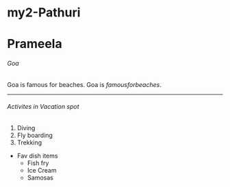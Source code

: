 # my2-Pathuri
# Prameela
###### Goa
Goa is famous for beaches.
Goa is *famousforbeaches*.

*****************

###### Activites in Vacation spot
1. Diving
2. Fly boarding
3. Trekking

- Fav dish items
    - Fish fry
    - Ice Cream
    - Samosas